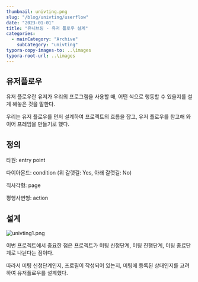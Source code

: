 ```yaml
---
thumbnail: univting.png
slug: "/blog/univting/userflow"
date: "2023-01-01"
title: "유니브팅 - 유저 플로우 설계"
categories:
  - mainCategory: "Archive"
    subCategory: "univting"
typora-copy-images-to: ..\images
typora-root-url: ..\images
---
```


## 유저플로우

유저 플로우란 유저가 우리의 프로그램을 사용할 때, 어떤 식으로 행동할 수 있을지를 설계 해놓은 것을 말한다.

우리는 유저 플로우를 먼저 설계하여 프로젝트의 흐름을 잡고, 유저 플로우를 참고해 와이어 프레임을 만들기로 했다.

## 정의

타원: entry point

다이아몬드: condition (위 갈랫길: Yes, 아래 갈랫길: No)

직사각형: page

평행사변형: action

## 설계

![univting1.png](../images/univting1.png)

이번 프로젝트에서 중요한 점은 프로젝트가 미팅 신청단계, 미팅 진행단계, 미팅 종료단계로 나뉜다는 점이다.

따라서 미팅 신청단계인지, 프로필이 작성되어 있는지, 미팅에 등록된 상태인지를 고려하여 유저플로우를 설계했다.
